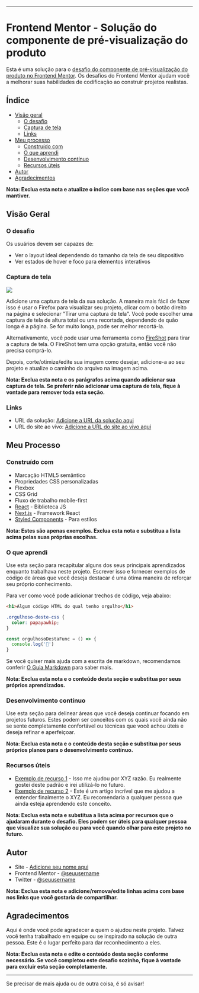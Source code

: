 
---

# Frontend Mentor - Solução do componente de pré-visualização do produto

Esta é uma solução para o [desafio do componente de pré-visualização do produto no Frontend Mentor](https://www.frontendmentor.io/challenges/product-preview-card-component-GO7UmttRfa). Os desafios do Frontend Mentor ajudam você a melhorar suas habilidades de codificação ao construir projetos realistas.

## Índice

- [Visão geral](#overview)
  - [O desafio](#the-challenge)
  - [Captura de tela](#screenshot)
  - [Links](#links)
- [Meu processo](#my-process)
  - [Construído com](#built-with)
  - [O que aprendi](#what-i-learned)
  - [Desenvolvimento contínuo](#continued-development)
  - [Recursos úteis](#useful-resources)
- [Autor](#author)
- [Agradecimentos](#acknowledgments)

**Nota: Exclua esta nota e atualize o índice com base nas seções que você mantiver.**

## Visão Geral

### O desafio

Os usuários devem ser capazes de:

- Ver o layout ideal dependendo do tamanho da tela de seu dispositivo
- Ver estados de hover e foco para elementos interativos

### Captura de tela

![](./screenshot.jpg)

Adicione uma captura de tela da sua solução. A maneira mais fácil de fazer isso é usar o Firefox para visualizar seu projeto, clicar com o botão direito na página e selecionar "Tirar uma captura de tela". Você pode escolher uma captura de tela de altura total ou uma recortada, dependendo de quão longa é a página. Se for muito longa, pode ser melhor recortá-la.

Alternativamente, você pode usar uma ferramenta como [FireShot](https://getfireshot.com/) para tirar a captura de tela. O FireShot tem uma opção gratuita, então você não precisa comprá-lo.

Depois, corte/otimize/edite sua imagem como desejar, adicione-a ao seu projeto e atualize o caminho do arquivo na imagem acima.

**Nota: Exclua esta nota e os parágrafos acima quando adicionar sua captura de tela. Se preferir não adicionar uma captura de tela, fique à vontade para remover toda esta seção.**

### Links

- URL da solução: [Adicione a URL da solução aqui](https://your-solution-url.com)
- URL do site ao vivo: [Adicione a URL do site ao vivo aqui](https://your-live-site-url.com)

## Meu Processo

### Construído com

- Marcação HTML5 semântico
- Propriedades CSS personalizadas
- Flexbox
- CSS Grid
- Fluxo de trabalho mobile-first
- [React](https://reactjs.org/) - Biblioteca JS
- [Next.js](https://nextjs.org/) - Framework React
- [Styled Components](https://styled-components.com/) - Para estilos

**Nota: Estes são apenas exemplos. Exclua esta nota e substitua a lista acima pelas suas próprias escolhas.**

### O que aprendi

Use esta seção para recapitular alguns dos seus principais aprendizados enquanto trabalhava neste projeto. Escrever isso e fornecer exemplos de código de áreas que você deseja destacar é uma ótima maneira de reforçar seu próprio conhecimento.

Para ver como você pode adicionar trechos de código, veja abaixo:

```html
<h1>Algum código HTML do qual tenho orgulho</h1>
```
```css
.orgulhoso-deste-css {
  color: papayawhip;
}
```
```js
const orgulhosoDestaFunc = () => {
  console.log('🎉')
}
```

Se você quiser mais ajuda com a escrita de markdown, recomendamos conferir [O Guia Markdown](https://www.markdownguide.org/) para saber mais.

**Nota: Exclua esta nota e o conteúdo desta seção e substitua por seus próprios aprendizados.**

### Desenvolvimento contínuo

Use esta seção para delinear áreas que você deseja continuar focando em projetos futuros. Estes podem ser conceitos com os quais você ainda não se sente completamente confortável ou técnicas que você achou úteis e deseja refinar e aperfeiçoar.

**Nota: Exclua esta nota e o conteúdo desta seção e substitua por seus próprios planos para o desenvolvimento contínuo.**

### Recursos úteis

- [Exemplo de recurso 1](https://www.example.com) - Isso me ajudou por XYZ razão. Eu realmente gostei deste padrão e irei utilizá-lo no futuro.
- [Exemplo de recurso 2](https://www.example.com) - Este é um artigo incrível que me ajudou a entender finalmente o XYZ. Eu recomendaria a qualquer pessoa que ainda esteja aprendendo este conceito.

**Nota: Exclua esta nota e substitua a lista acima por recursos que o ajudaram durante o desafio. Eles podem ser úteis para qualquer pessoa que visualize sua solução ou para você quando olhar para este projeto no futuro.**

## Autor

- Site - [Adicione seu nome aqui](https://www.your-site.com)
- Frontend Mentor - [@seuusername](https://www.frontendmentor.io/profile/seuusername)
- Twitter - [@seuusername](https://www.twitter.com/seuusername)

**Nota: Exclua esta nota e adicione/remova/edite linhas acima com base nos links que você gostaria de compartilhar.**

## Agradecimentos

Aqui é onde você pode agradecer a quem o ajudou neste projeto. Talvez você tenha trabalhado em equipe ou se inspirado na solução de outra pessoa. Este é o lugar perfeito para dar reconhecimento a eles.

**Nota: Exclua esta nota e edite o conteúdo desta seção conforme necessário. Se você completou este desafio sozinho, fique à vontade para excluir esta seção completamente.**

--- 

Se precisar de mais ajuda ou de outra coisa, é só avisar!
